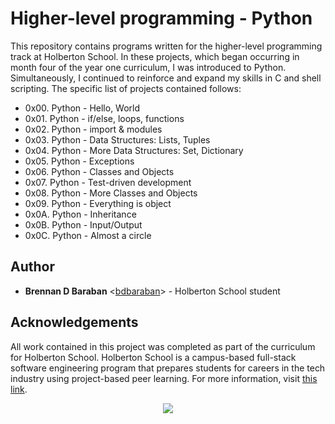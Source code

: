# Higher-level programming - Python

This repository contains programs written for the higher-level programming 
track at Holberton School. In these projects, which began occurring in month 
four of the year one curriculum, I was introduced to Python. Simultaneously, 
I continued to reinforce and expand my skills in C and shell scripting. The 
specific list of projects contained follows:

* 0x00. Python - Hello, World
* 0x01. Python - if/else, loops, functions
* 0x02. Python - import & modules
* 0x03. Python - Data Structures: Lists, Tuples
* 0x04. Python - More Data Structures: Set, Dictionary
* 0x05. Python - Exceptions 
* 0x06. Python - Classes and Objects
* 0x07. Python - Test-driven development
* 0x08. Python - More Classes and Objects
* 0x09. Python - Everything is object
* 0x0A. Python - Inheritance
* 0x0B. Python - Input/Output
* 0x0C. Python - Almost a circle

## Author
* **Brennan D Baraban** <[bdbaraban](https://github.com/bdbaraban)> - 
Holberton School student

## Acknowledgements
All work contained in this project was completed as part of the curriculum for 
Holberton School. Holberton School is a campus-based full-stack software 
engineering program that prepares students for careers in the tech industry 
using project-based peer learning. For more information, visit 
[this link](https://www.holbertonschool.com/).

<p align="center">
  <img src="http://www.holbertonschool.com/holberton-logo.png">
</p>
